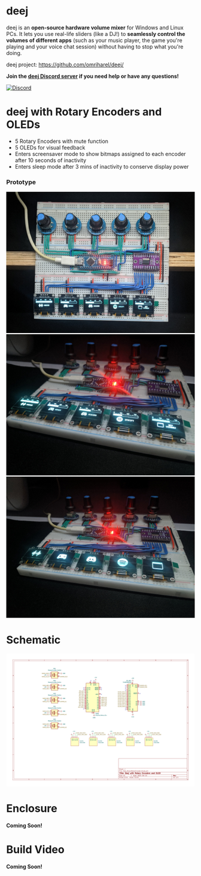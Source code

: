 # deej

deej is an **open-source hardware volume mixer** for Windows and Linux PCs. It lets you use real-life sliders (like a DJ!) to **seamlessly control the volumes of different apps** (such as your music player, the game you're playing and your voice chat session) without having to stop what you're doing.

deej project: https://github.com/omriharel/deej/

**Join the [deej Discord server](https://discord.gg/nf88NJu) if you need help or have any questions!**

[![Discord](https://img.shields.io/discord/702940502038937667?logo=discord)](https://discord.gg/nf88NJu)

# deej with Rotary Encoders and OLEDs

- 5 Rotary Encoders with mute function
- 5 OLEDs for visual feedback
- Enters screensaver mode to show bitmaps assigned to each encoder after 10 seconds of inactivity
- Enters sleep mode after 3 mins of inactivity to conserve display power

### Prototype

![Image 1](assets/DeejOledRE3.jpg)
![Image 2](assets/DeejOledRE1.jpg)
![Image 3](assets/DeejOledRE2.jpg)

# Schematic

![Hardware schematic](assets/schematics.svg)

# Enclosure

#### Coming Soon!

# Build Video

#### Coming Soon!

